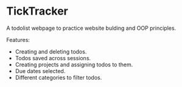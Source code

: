 # TickTracker
A todolist webpage to practice website bulding and OOP principles.

Features:
- Creating and deleting todos.
- Todos saved across sessions.
- Creating projects and assigning todos to them.
- Due dates selected.
- Different categories to filter todos.
